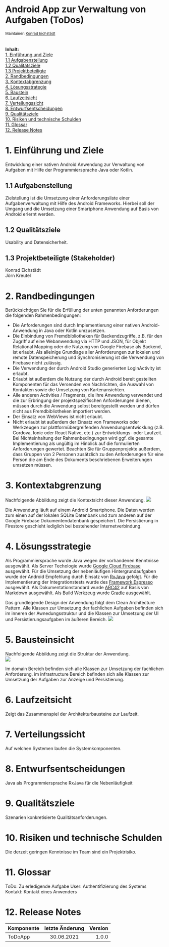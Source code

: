 # Android App zur Verwaltung von Aufgaben (ToDos)
<sub>Maintainer: [Konrad Eichstädt](mailto:konrad.eichstaedt@gmx.de)</sub>  
<br/>
<br/>
**Inhalt:**  
[1. Einführung und Ziele ](#1-einf%C3%BChrung-und-ziele)<br/>
[1.1 Aufgabenstellung](#11-aufgabenstellung)<br/>
[1.2 Qualitätsziele ](#12-qualit%C3%A4tsziele)<br/>
[1.3 Projektbeteiligte ](#13-projektbeteiligte-stakeholder)        
[2. Randbedingungen ](#2-randbedingungen)<br/>
[3. Kontextabgrenzung](#3-kontextabgrenzung)<br/>
[4. Lösungsstrategie](#4-l%C3%B6sungsstrategie)<br/>
[5. Baustein](#5-bausteinsicht)<br/>
[6. Laufzeitsicht](#6-laufzeitsicht)<br/>
[7. Verteilungssicht](#7-verteilungssicht)<br/>
[8. Entwurfsentscheidungen](#8-entwurfsentscheidungen)<br/>
[9. Qualitätsziele](#9-qualit%C3%A4tsziele)<br/>
[10. Risiken und technische Schulden](#10-risiken-und-technische-schulden)<br/>
[11. Glossar](#11-glossar)<br/>
[12. Release Notes](#12-release-notes)<br/>

# 1. Einführung und Ziele #
Entwicklung einer nativen Android Anwendung zur Verwaltung von Aufgaben mit Hilfe der Programmiersprache Java oder Kotlin. 
## 1.1 Aufgabenstellung ##
Zielstellung ist die Umsetzung einer Anforderungsliste einer Aufgabenverwaltung mit Hilfe des Android Frameworks. Hierbei soll der Umgang und die Umsetzung einer
Smartphone Anwendung auf Basis von Android erlernt werden. 
## 1.2 Qualitätsziele ##
Usability und Datensicherheit. 
## 1.3 Projektbeteiligte (Stakeholder) ##
Konrad Eichstädt
<br/>
Jörn Kreutel
# 2. Randbedingungen
Berücksichtigen Sie für die Erfüllung der unten genannten Anforderungen die folgenden Rahmenbedingungen:
- Die Anforderungen sind durch Implementierung einer nativen Android-Anwendung in Java oder Kotlin umzusetzen.
- Die Einbindung von Fremdbibliotheken für Backendzugriffe, z.B. für den Zugriff auf eine Webanwendung via HTTP und JSON, für
Objekt Relational Mapping oder die Nutzung von Google Firebase als Backend, ist erlaubt. Als alleinige Grundlage aller Anforderungen
zur lokalen und remote Datenspeicherung und Synchronisierung ist die Verwendung von Firebase nicht zulässig.
- Die Verwendung der durch Android Studio generierten LoginActivity ist erlaubt.
- Erlaubt ist außerdem die Nutzung der durch Android bereit gestellten Komponenten für das Versenden von Nachrichten, die Auswahl
von Kontakten sowie die Umsetzung von Kartenansichten.
- Alle anderen Activities / Fragments, die Ihre Anwendung verwendet und die zur Erbringung der projektspezifischen Anforderungen
dienen, müssen durch die Anwendung selbst bereitgestellt werden und dürfen nicht aus Fremdbibliotheken importiert werden.
- Der Einsatz von WebViews ist nicht erlaubt.
- Nicht erlaubt ist außerdem der Einsatz von Frameworks oder Werkzeugen zur plattformübergreifenden Anwendungsentwicklung (z.B.
Cordova, Ionic oder React Native, etc.) zur Entwicklungs- oder Laufzeit.
Bei Nichteinhaltung der Rahmenbedingungen wird ggf. die gesamte Implementierung als ungültig im Hinblick auf die formulierten
Anforderungen gewertet.
Beachten Sie für Gruppenprojekte außerdem, dass Gruppen von 2 Personen zusätzlich zu den Anforderungen für eine Person die am
Ende des Dokuments beschriebenen Erweiterungen umsetzen müssen. 
# 3. Kontextabgrenzung
Nachfolgende Abbildung zeigt die Kontextsicht dieser Anwendung. 
![](kontext-diagramm.png)

Die Anwendung läuft auf einem Android Smartphone. Die Daten werden zum einen auf der lokalen SQLite Datenbank und zum anderen auf der Google Firebase 
Dokumentendatenbank gespeichert. Die Persistierung in Firestore geschieht lediglich bei bestehender Internetverbindung.  
# 4. Lösungsstrategie
Als Programmiersprache wurde Java wegen der vorhandenen Kenntnisse ausgewählt. 
Als Server Techologie wurde [Google Cloud Firebase](https://console.firebase.google.com/) ausgewählt.
Für die Umsetzung der nebenläufigen Hintergrundaufgaben wurde der Android Empfehlung durch Einsatz von [RxJava](https://github.com/ReactiveX/RxJava) gefolgt. 
Für die Implementierung der Integrationstests wurde des [Framework Espresso](https://developer.android.com/training/testing/espresso) ausgewählt. 
Als Dokumentationstandard wurde [ARC42](https://arc42.de/) auf Basis von Markdown ausgewählt. 
Als Build Werkzeug wurde [Gradle](https://gradle.org/) ausgewählt.

Das grundlegende Design der Anwendung folgt dem Clean Architecture Pattern. Alle Klassen zur Umsetzung der fachlichen Aufgaben befinden sich im inneren der Awnedungsstruktur 
und die Klassen zur Umsetzung der UI und Persistierungsaufgaben im äußeren Bereich. 
![](CleanArchitecture.jpg)  
# 5. Bausteinsicht
Nachfolgende Abbildung zeigt die Struktur der Anwendung.
<br/> 
![](baustein-diagramm.png)

Im domain Bereich befinden sich alle Klassen zur Umsetzung der fachlichen Anforderung. 
im infrastructure Bereich befinden sich alle Klassen zur Umsetzung der Aufgaben zur Anzeige und Persistierung.  
# 6. Laufzeitsicht
Zeigt das Zusammenspiel der Architekturbausteine zur Laufzeit. 
# 7. Verteilungssicht
Auf welchen Systemen laufen die Systemkomponenten. 
# 8. Entwurfsentscheidungen
Java als Programmiersprache
RxJava für die Nebenläufigkeit
# 9. Qualitätsziele
Szenarien konkretisierte Qualitätsanforderungen. 
# 10. Risiken und technische Schulden
Die derzeit geringen Kenntnisse im Team sind ein Projektrisiko. 
# 11. Glossar
ToDo: Zu erledigende Aufgabe
User: Authentifizierung des Systems
Kontakt: Kontakt eines Anwenders
# 12. Release Notes
| Komponente        | letzte Änderung           | Version  |
| ------------- |:-------------:| -----:|
| ToDoApp      | 30.06.2021 | 1.0.0 |